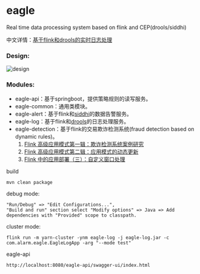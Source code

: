 # eagle
Real time data processing system based on flink and CEP(drools/siddhi) 

中文详情：[基于flink和drools的实时日志处理](https://www.cnblogs.com/luxiaoxun/p/13197981.html)

### Design:
![design](https://github.com/luxiaoxun/eagle/blob/master/picture/eagle-design.png)

### Modules:
* eagle-api：基于springboot，提供策略规则的读写服务。
* eagle-common：通用类模块。
* eagle-alert：基于flink和[siddhi](https://github.com/siddhi-io/siddhi)的数据告警服务。
* eagle-log：基于flink和[drools](https://github.com/kiegroup/drools)的日志处理服务。
* eagle-detection：基于flink的交易欺诈检测系统(fraud detection based on dynamic rules)。 
    1. [Flink 高级应用模式第一辑：欺诈检测系统案例研究](https://www.infoq.cn/article/dR1m9FfB1gEtvggKvlVX)
    2. [Flink 高级应用模式第二辑：应用模式的动态更新](https://www.infoq.cn/article/KFT2f79afVkNfIy6MRGg)
    3. [Flink 中的应用部署（三）：自定义窗口处理](https://www.infoq.cn/article/3Xiw36wSyK6J9G40jA9F)

build
```
mvn clean package
```

debug mode:
```
"Run/Debug" => "Edit Configurations...",
"Build and run" section select "Modify options" => Java => Add dependencies with "Provided" scope to classpath.
```
cluster mode:
```
flink run -m yarn-cluster -ynm eagle-log -j eagle-log.jar -c com.alarm.eagle.EagleLogApp -arg "--mode test" 
```

eagle-api
```
http://localhost:8080/eagle-api/swagger-ui/index.html
```
